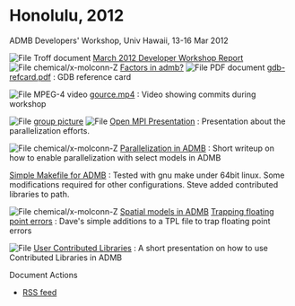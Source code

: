#  Honolulu, 2012

ADMB Developers' Workshop, Univ Hawaii, 13-16 Mar 2012

![File Troff document][1] [March 2012 Developer Workshop Report][2]
![File chemical/x-molconn-Z][1] [Factors in admb?][3]
![File PDF document][1] [gdb-refcard.pdf][4]
:  GDB reference card

![File MPEG-4 video][5] [gource.mp4][6]
:  Video showing commits during workshop

![File][7] [group picture][8]
![File][1] [Open MPI Presentation][9]
:  Presentation about the parallelization efforts.

![File chemical/x-molconn-Z][1] [Parallelization in ADMB][10]
:  Short writeup on how to enable parallelization with select models in ADMB

[Simple Makefile for ADMB][11]
:  Tested with gnu make under 64bit linux. Some modifications required for other configurations. Steve added contributed libraries to path.

![File chemical/x-molconn-Z][1] [Spatial models in ADMB][12]
[Trapping floating point errors][13]
:  Dave's simple additions to a TPL file to trap floating point errors

![File][1] [User Contributed Libraries][14]
:  A short presentation on how to use Contributed Libraries in ADMB

Document Actions

* [RSS feed][15]

[1]: http://www.admb-project.org/pdf.png
[2]: honolulu-2012/march-2012-developer-workshop-report/view.html
[3]: honolulu-2012/factors-in-admb/view.html
[4]: honolulu-2012/gdb-refcard.pdf/view.html
[5]: http://www.admb-project.org/video.png
[6]: honolulu-2012/gource.mp4/view.html
[7]: http://www.admb-project.org/image.png
[8]: honolulu-2012/group-picture/view.html
[9]: honolulu-2012/open-mpi-presentation/view.html
[10]: honolulu-2012/parallelization-in-admb/view.html
[11]: honolulu-2012/simple-makefile-for-admb.html
[12]: honolulu-2012/spatial-models-in-admb/view.html
[13]: honolulu-2012/trapping-floating-point-errors.html
[14]: honolulu-2012/user-contributed-libraries/view.html
[15]: honolulu-2012/RSS ""
